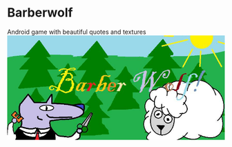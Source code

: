 # Barberwolf
Android game with beautiful quotes and textures
![alt text](https://raw.githubusercontent.com/Nenartovich/Barberwolf/master/wolf.jpg)
